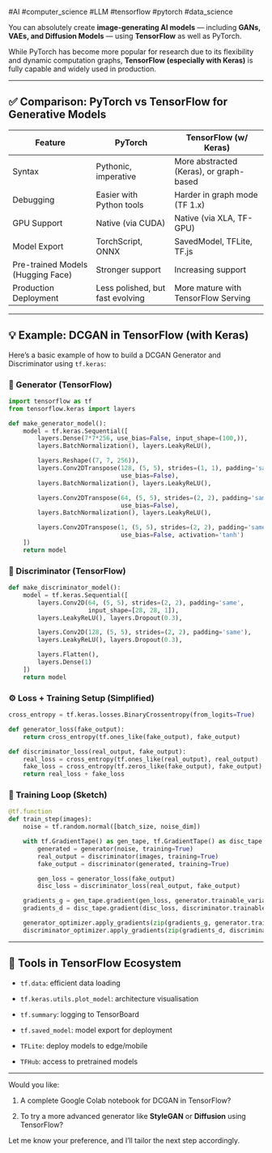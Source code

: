 #AI #computer_science #LLM #tensorflow #pytorch #data_science 


You can absolutely create **image-generating AI models** — including **GANs, VAEs, and Diffusion Models** — using **TensorFlow** as well as PyTorch.

While PyTorch has become more popular for research due to its flexibility and dynamic computation graphs, **TensorFlow (especially with Keras)** is fully capable and widely used in production.

---

## ✅ Comparison: PyTorch vs TensorFlow for Generative Models

|Feature|PyTorch|TensorFlow (w/ Keras)|
|---|---|---|
|Syntax|Pythonic, imperative|More abstracted (Keras), or graph-based|
|Debugging|Easier with Python tools|Harder in graph mode (TF 1.x)|
|GPU Support|Native (via CUDA)|Native (via XLA, TF-GPU)|
|Model Export|TorchScript, ONNX|SavedModel, TFLite, TF.js|
|Pre-trained Models (Hugging Face)|Stronger support|Increasing support|
|Production Deployment|Less polished, but fast evolving|More mature with TensorFlow Serving|

---

## 💡 Example: DCGAN in TensorFlow (with Keras)

Here’s a basic example of how to build a DCGAN Generator and Discriminator using `tf.keras`:

### 🧠 Generator (TensorFlow)

```python
import tensorflow as tf
from tensorflow.keras import layers

def make_generator_model():
    model = tf.keras.Sequential([
        layers.Dense(7*7*256, use_bias=False, input_shape=(100,)),
        layers.BatchNormalization(), layers.LeakyReLU(),

        layers.Reshape((7, 7, 256)),
        layers.Conv2DTranspose(128, (5, 5), strides=(1, 1), padding='same',
                               use_bias=False),
        layers.BatchNormalization(), layers.LeakyReLU(),

        layers.Conv2DTranspose(64, (5, 5), strides=(2, 2), padding='same',
                               use_bias=False),
        layers.BatchNormalization(), layers.LeakyReLU(),

        layers.Conv2DTranspose(1, (5, 5), strides=(2, 2), padding='same',
                               use_bias=False, activation='tanh')
    ])
    return model
```

### 🧠 Discriminator (TensorFlow)

```python
def make_discriminator_model():
    model = tf.keras.Sequential([
        layers.Conv2D(64, (5, 5), strides=(2, 2), padding='same',
                      input_shape=[28, 28, 1]),
        layers.LeakyReLU(), layers.Dropout(0.3),

        layers.Conv2D(128, (5, 5), strides=(2, 2), padding='same'),
        layers.LeakyReLU(), layers.Dropout(0.3),

        layers.Flatten(),
        layers.Dense(1)
    ])
    return model
```

### ⚙️ Loss + Training Setup (Simplified)

```python
cross_entropy = tf.keras.losses.BinaryCrossentropy(from_logits=True)

def generator_loss(fake_output):
    return cross_entropy(tf.ones_like(fake_output), fake_output)

def discriminator_loss(real_output, fake_output):
    real_loss = cross_entropy(tf.ones_like(real_output), real_output)
    fake_loss = cross_entropy(tf.zeros_like(fake_output), fake_output)
    return real_loss + fake_loss
```

### 🔁 Training Loop (Sketch)

```python
@tf.function
def train_step(images):
    noise = tf.random.normal([batch_size, noise_dim])

    with tf.GradientTape() as gen_tape, tf.GradientTape() as disc_tape:
        generated = generator(noise, training=True)
        real_output = discriminator(images, training=True)
        fake_output = discriminator(generated, training=True)

        gen_loss = generator_loss(fake_output)
        disc_loss = discriminator_loss(real_output, fake_output)

    gradients_g = gen_tape.gradient(gen_loss, generator.trainable_variables)
    gradients_d = disc_tape.gradient(disc_loss, discriminator.trainable_variables)

    generator_optimizer.apply_gradients(zip(gradients_g, generator.trainable_variables))
    discriminator_optimizer.apply_gradients(zip(gradients_d, discriminator.trainable_variables))
```

---

## 🧰 Tools in TensorFlow Ecosystem

- `tf.data`: efficient data loading
    
- `tf.keras.utils.plot_model`: architecture visualisation
    
- `tf.summary`: logging to TensorBoard
    
- `tf.saved_model`: model export for deployment
    
- `TFLite`: deploy models to edge/mobile
    
- `TFHub`: access to pretrained models
    

---

Would you like:

1. A complete Google Colab notebook for DCGAN in TensorFlow?
    
2. To try a more advanced generator like **StyleGAN** or **Diffusion** using TensorFlow?
    

Let me know your preference, and I’ll tailor the next step accordingly.

